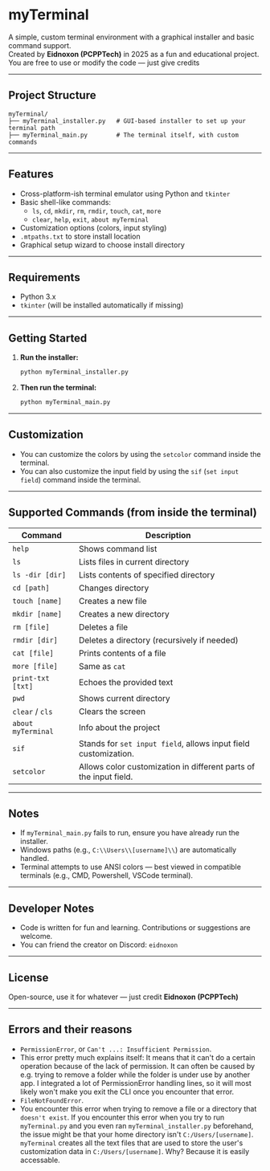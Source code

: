 # myTerminal

A simple, custom terminal environment with a graphical installer and basic command support.  
Created by **Eidnoxon (PCPPTech)** in 2025 as a fun and educational project.  
You are free to use or modify the code — just give credits

---

## Project Structure

```
myTerminal/
├── myTerminal_installer.py   # GUI-based installer to set up your terminal path
├── myTerminal_main.py        # The terminal itself, with custom commands
```

---

## Features

- Cross-platform-ish terminal emulator using Python and `tkinter`
- Basic shell-like commands:
  - `ls`, `cd`, `mkdir`, `rm`, `rmdir`, `touch`, `cat`, `more`
  - `clear`, `help`, `exit`, `about myTerminal`
- Customization options (colors, input styling)
- `.mtpaths.txt` to store install location
- Graphical setup wizard to choose install directory

---

## Requirements

- Python 3.x
- `tkinter` (will be installed automatically if missing)

---

## Getting Started

1. **Run the installer:**

   ```bash
   python myTerminal_installer.py
   ```

2. **Then run the terminal:**

   ```bash
   python myTerminal_main.py
   ```

---

## Customization

- You can customize the colors by using the `setcolor` command inside the terminal.
- You can also customize the input field by using the `sif` (`set input field`) command inside the terminal.
---

## Supported Commands (from inside the terminal)


| Command            | Description                                                      |
| ------------------ | -----------------------------------------------------------------|
| `help`             | Shows command list                                               |
| `ls`               | Lists files in current directory                                 |
| `ls -dir [dir]`    | Lists contents of specified directory                            |
| `cd [path]`        | Changes directory                                                |
| `touch [name]`     | Creates a new file                                               |
| `mkdir [name]`     | Creates a new directory                                          |
| `rm [file]`        | Deletes a file                                                   |
| `rmdir [dir]`      | Deletes a directory (recursively if needed)                      |
| `cat [file]`       | Prints contents of a file                                        |
| `more [file]`      | Same as `cat`                                                    |
| `print-txt [txt]`  | Echoes the provided text                                         |
| `pwd`              | Shows current directory                                          |
| `clear` / `cls`    | Clears the screen                                                |
| `about myTerminal` | Info about the project                                           |
| `sif`              | Stands for `set input field`, allows input field customization.  |
| `setcolor`         | Allows color customization in different parts of the input field.|
---

## Notes

- If `myTerminal_main.py` fails to run, ensure you have already run the installer.
- Windows paths (e.g., `C:\\Users\\[username]\\`) are automatically handled.
- Terminal attempts to use ANSI colors — best viewed in compatible terminals (e.g., CMD, Powershell, VSCode terminal).

---

## Developer Notes

- Code is written for fun and learning. Contributions or suggestions are welcome.
- You can friend the creator on Discord: `eidnoxon`

---

## License

Open-source, use it for whatever — just credit **Eidnoxon (PCPPTech)**

---

## Errors and their reasons
- `PermissionError`, or `Can't ...: Insufficient Permission`.
- This error pretty much explains itself: It means that it can't do a certain operation because of the lack of permission. It can often be caused by e.g. trying to remove a folder while the folder is under use by another app.
I integrated a lot of PermissionError handling lines, so it will most likely won't make you exit the CLI once you encounter that error.
- `FileNotFoundError`.
- You encounter this error when trying to remove a file or a directory that `doesn't exist`. If you encounter this error when you try to run `myTerminal.py` and you even ran `myTerminal_installer.py` beforehand, the issue might be
that your home directory isn't `C:/Users/[username]`. `myTerminal` creates all the text files that are used to store the user's customization data in `C:/Users/[username]`. Why? Because it is easily accessable.

